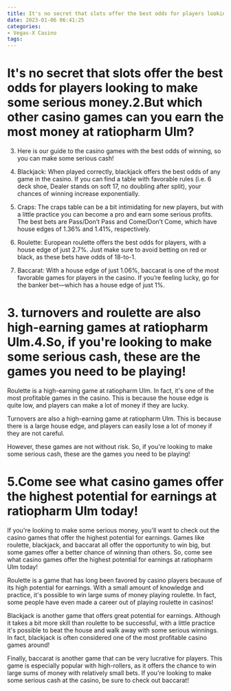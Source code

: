 ```yaml
---
title: It's no secret that slots offer the best odds for players looking to make some serious money.2.But which other casino games can you earn the most money at ratiopharm Ulm
date: 2023-01-06 06:41:25
categories:
- Vegas-X Casino
tags:
---
```



# It's no secret that slots offer the best odds for players looking to make some serious money.2.But which other casino games can you earn the most money at ratiopharm Ulm?

3. Here is our guide to the casino games with the best odds of winning, so you can make some serious cash!

4. Blackjack: When played correctly, blackjack offers the best odds of any game in the casino. If you can find a table with favorable rules (i.e. 6 deck shoe, Dealer stands on soft 17, no doubling after split), your chances of winning increase exponentially.

5. Craps: The craps table can be a bit intimidating for new players, but with a little practice you can become a pro and earn some serious profits. The best bets are Pass/Don’t Pass and Come/Don’t Come, which have house edges of 1.36% and 1.41%, respectively.

6. Roulette: European roulette offers the best odds for players, with a house edge of just 2.7%. Just make sure to avoid betting on red or black, as these bets have odds of 18-to-1.

7. Baccarat: With a house edge of just 1.06%, baccarat is one of the most favorable games for players in the casino. If you’re feeling lucky, go for the banker bet—which has a house edge of just 1%.

# 3. turnovers and roulette are also high-earning games at ratiopharm Ulm.4.So, if you're looking to make some serious cash, these are the games you need to be playing!

Roulette is a high-earning game at ratiopharm Ulm. In fact, it's one of the most profitable games in the casino. This is because the house edge is quite low, and players can make a lot of money if they are lucky.

Turnovers are also a high-earning game at ratiopharm Ulm. This is because there is a large house edge, and players can easily lose a lot of money if they are not careful.

However, these games are not without risk. So, if you're looking to make some serious cash, these are the games you need to be playing!

# 5.Come see what casino games offer the highest potential for earnings at ratiopharm Ulm today!

If you're looking to make some serious money, you'll want to check out the casino games that offer the highest potential for earnings. Games like roulette, blackjack, and baccarat all offer the opportunity to win big, but some games offer a better chance of winning than others. So, come see what casino games offer the highest potential for earnings at ratiopharm Ulm today!

Roulette is a game that has long been favored by casino players because of its high potential for earnings. With a small amount of knowledge and practice, it's possible to win large sums of money playing roulette. In fact, some people have even made a career out of playing roulette in casinos!

Blackjack is another game that offers great potential for earnings. Although it takes a bit more skill than roulette to be successful, with a little practice it's possible to beat the house and walk away with some serious winnings. In fact, blackjack is often considered one of the most profitable casino games around!

Finally, baccarat is another game that can be very lucrative for players. This game is especially popular with high-rollers, as it offers the chance to win large sums of money with relatively small bets. If you're looking to make some serious cash at the casino, be sure to check out baccarat!